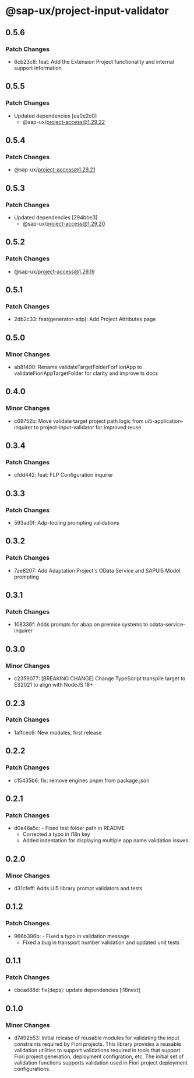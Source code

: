 # @sap-ux/project-input-validator

## 0.5.6

### Patch Changes

-   6cb23c8: feat: Add the Extension Project functionality and internal support information

## 0.5.5

### Patch Changes

-   Updated dependencies [ea0e2c0]
    -   @sap-ux/project-access@1.29.22

## 0.5.4

### Patch Changes

-   @sap-ux/project-access@1.29.21

## 0.5.3

### Patch Changes

-   Updated dependencies [294bbe3]
    -   @sap-ux/project-access@1.29.20

## 0.5.2

### Patch Changes

-   @sap-ux/project-access@1.29.19

## 0.5.1

### Patch Changes

-   2db2c33: feat(generator-adp): Add Project Attributes page

## 0.5.0

### Minor Changes

-   ab81490: Rename validateTargetFolderForFioriApp to validateFioriAppTargetFolder for clarity and improve ts docs

## 0.4.0

### Minor Changes

-   c69752b: Move validate target project path logic from ui5-application-inquirer to project-input-validator for improved reuse

## 0.3.4

### Patch Changes

-   cfdd442: feat: FLP Configuration inquirer

## 0.3.3

### Patch Changes

-   593ad0f: Adp-tooling prompting validations

## 0.3.2

### Patch Changes

-   7ae8207: Add Adaptation Project's OData Service and SAPUI5 Model prompting

## 0.3.1

### Patch Changes

-   108336f: Adds prompts for abap on premise systems to odata-service-inquirer

## 0.3.0

### Minor Changes

-   c2359077: [BREAKING CHANGE] Change TypeScript transpile target to ES2021 to align with NodeJS 18+

## 0.2.3

### Patch Changes

-   1affcec6: New modules, first release

## 0.2.2

### Patch Changes

-   c15435b6: fix: remove engines pnpm from package.json

## 0.2.1

### Patch Changes

-   d0e46a5c: - Fixed test folder path in README
    -   Corrected a typo in i18n key
    -   Added indentation for displaying multiple app name validation issues

## 0.2.0

### Minor Changes

-   d31cfeff: Adds UI5 library prompt validators and tests

## 0.1.2

### Patch Changes

-   966b396b: - Fixed a typo in validation message
    -   Fixed a bug in transport number validation and updated unit tests

## 0.1.1

### Patch Changes

-   cbcad88d: fix(deps): update dependencies [i18next]

## 0.1.0

### Minor Changes

-   d7492b53: Initial release of reusable modules for validating the input constraints required by Fiori projects.
    This library provides a reusable validation utilities to support validations required in tools that support
    Fiori project generation, deployment configration, etc. The initial set of validation functions supports
    validation used in Fiori project deployment configurations.
